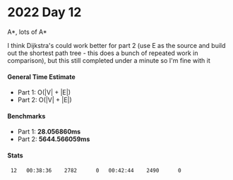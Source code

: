 # 2022 Day 12
A*, lots of A*

I think Dijkstra's could work better for part 2 (use E as the source and build out the shortest path tree - this does a bunch of repeated work in comparison), but this still completed under a minute so I'm fine with it

#### General Time Estimate
- Part 1: O(|V| + |E|) 
- Part 2: O(|V| + |E|)

#### Benchmarks
- Part 1: **28.056860ms**
- Part 2: **5644.566059ms**

#### Stats
```
 12   00:38:36    2782      0   00:42:44    2490      0
```
